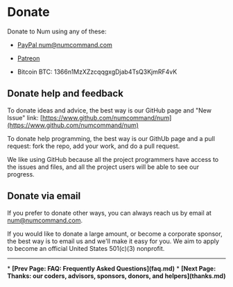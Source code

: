 # Donate

Donate to Num using any of these:

   * [PayPal num@numcommand.com](https://www.paypal.com/cgi-bin/webscr?cmd=_s-xclick&hosted_button_id=VP8C3ACSHKW5E)

   * [Patreon](https://www.patreon.com/num)

   * Bitcoin BTC: 1366n1MzXZzcqqgxgDjab4TsQ3KjmRF4vK

## Donate help and feedback

To donate ideas and advice, the best way is our GitHub page and "New Issue" link: [https://www.github.com/numcommand/num](https://www.github.com/numcommand/num)

To donate help programming, the best way is our GithUb page and a pull request: fork the repo, add your work, and do a pull request.

We like using GitHub because all the project programmers have access to the issues and files, and all the project users will be able to see our progress.


## Donate via email

If you prefer to donate other ways, you can always reach us by email at <a href="mailto:num@numcommand.com">num@numcommand.com</a>.

If you would like to donate a large amount, or become a corporate sponsor, the best way is to email us and we'll make it easy for you. We aim to apply to become an official United States 501(c)(3) nonprofit.


<p><hr><nav>
* <b>[Prev Page: FAQ: Frequently Asked Questions](faq.md)</b>
* <b>[Next Page: Thanks: our coders, advisors, sponsors, donors, and helpers](thanks.md)</b>
</nav>
